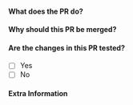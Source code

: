 #### **What does the PR do?**
<!-- Does your Pull Request fix a bug? Enhancements to the plugin? -->

#### **Why should this PR be merged?**
<!-- Why should we merge your Pull Request? -->

#### **Are the changes in this PR tested**?
<!-- Please test the Pull Request yourself before submitting a pull request. -->
- [ ] Yes
- [ ] No

#### **Extra Information**
<!-- Anything else we should know? -->
